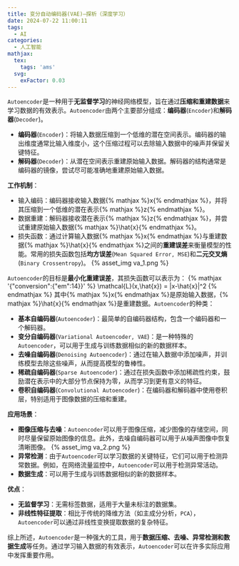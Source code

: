 ```yaml
---
title: 变分自动编码器(VAE)—探析（深度学习）
date: 2024-07-22 11:00:11
tags:
  - AI
categories:
  - 人工智能
mathjax:
  tex:
    tags: 'ams'
  svg:
    exFactor: 0.03
---
```


`Autoencoder`是一种用于**无监督学习**的神经网络模型，旨在通过**压缩和重建数据**来学习数据的有效表示。`Autoencoder`由两个主要部分组成：**编码器**(`Encoder`)和**解码器**(`Decoder`)。
<!-- more -->
- **编码器**(`Encoder`)：将输入数据压缩到一个低维的潜在空间表示。编码器的输出维度通常比输入维度小，这个压缩过程可以去除输入数据中的噪声并保留关键特征。
- **解码器**(`Decoder`)：从潜在空间表示重建原始输入数据。解码器的结构通常是编码器的镜像，尝试尽可能准确地重建原始输入数据。

**工作机制**：
- 输入编码：编码器接收输入数据{% mathjax %}x{% endmathjax %}，并将其压缩到一个低维的潜在表示{% mathjax %}z{% endmathjax %}。
- 数据重建：解码器接收潜在表示{% mathjax %}z{% endmathjax %}，并尝试重建原始输入数据{% mathjax %}\hat{x}{% endmathjax %}。
- 损失函数：通过计算输入数据{% mathjax %}x{% endmathjax %}与重建数据{% mathjax %}\hat{x}{% endmathjax %}之间的**重建误差**来衡量模型的性能。常用的损失函数包括**均方误差**(`Mean Squared Error, MSE`)和**二元交叉熵**(`Binary Crossentropy`)。
{% asset_img va_1.png %}

`Autoencoder`的目标是**最小化重建误差**，其损失函数可以表示为：
{% mathjax '{"conversion":{"em":14}}' %}
\mathcal{L}(x,\hat{x}) = \|x-\hat{x}\|^2
{% endmathjax %}
其中{% mathjax %}x{% endmathjax %}是原始输入数据，{% mathjax %}\hat{x}{% endmathjax %}是重建数据。`Autoencoder`的种类：
- **基本自编码器**(`Autoencoder`)：最简单的自编码器结构，包含一个编码器和一个解码器。
- **变分自编码器**(`Variational Autoencoder, VAE`)：是一种特殊的`Autoencoder`，可以用于生成与训练数据相似的新的数据样本。
- **去噪自编码器**(`Denoising Autoencoder`)：通过在输入数据中添加噪声，并训练模型去除这些噪声，从而提高模型的鲁棒性。
- **稀疏自编码器**(`Sparse Autoencoder`)：通过在损失函数中添加稀疏性约束，鼓励潜在表示中的大部分节点保持为零，从而学习到更有意义的特征。
- **卷积自编码器**(`Convolutional Autoencoder`)：在编码器和解码器中使用卷积层，特别适用于图像数据的压缩和重建。

**应用场景**：
- **图像压缩与去噪**：`Autoencoder`可以用于图像压缩，减少图像的存储空间，同时尽量保留原始图像的信息。此外，去噪自编码器可以用于从噪声图像中恢复清晰图像。
{% asset_img va_2.png %}
- **异常检测**：由于`Autoencoder`可以学习数据的关键特征，它们可以用于检测异常数据。例如，在网络流量监控中，`Autoencoder`可以用于检测异常活动。
- **数据生成**：可以用于生成与训练数据相似的新的数据样本。

**优点**：
- **无监督学习**：无需标签数据，适用于大量未标注的数据集。
- **非线性特征提取**：相比于传统的降维方法（如主成分分析，`PCA`），`Autoencoder`可以通过非线性变换提取数据的复杂特征。

综上所述，`Autoencoder`是一种强大的工具，用于**数据压缩、去噪、异常检测和数据生成**等任务。通过学习输入数据的有效表示，`Autoencoder`可以在许多实际应用中发挥重要作用。


